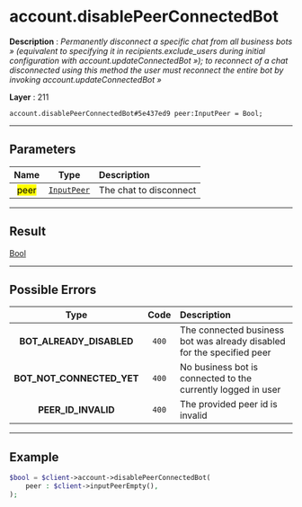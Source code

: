 # account.disablePeerConnectedBot

**Description** : *Permanently disconnect a specific chat from all business bots » (equivalent to specifying it in recipients.exclude_users during initial configuration with account.updateConnectedBot »); to reconnect of a chat disconnected using this method the user must reconnect the entire bot by invoking account.updateConnectedBot »*

**Layer** : 211

```tl
account.disablePeerConnectedBot#5e437ed9 peer:InputPeer = Bool;
```

---

## Parameters

| Name | Type | Description |
| :---: | :---: | :--- |
| <mark>peer</mark> | [`InputPeer`](type/InputPeer) | The chat to disconnect |

---

## Result

[Bool](type/Bool)

---

## Possible Errors

| Type | Code | Description |
| :---: | :---: | :--- |
| **BOT_ALREADY_DISABLED** | `400` | The connected business bot was already disabled for the specified peer |
| **BOT_NOT_CONNECTED_YET** | `400` | No business bot is connected to the currently logged in user |
| **PEER_ID_INVALID** | `400` | The provided peer id is invalid |

---

## Example

```php
$bool = $client->account->disablePeerConnectedBot(
	peer : $client->inputPeerEmpty(),
);
```